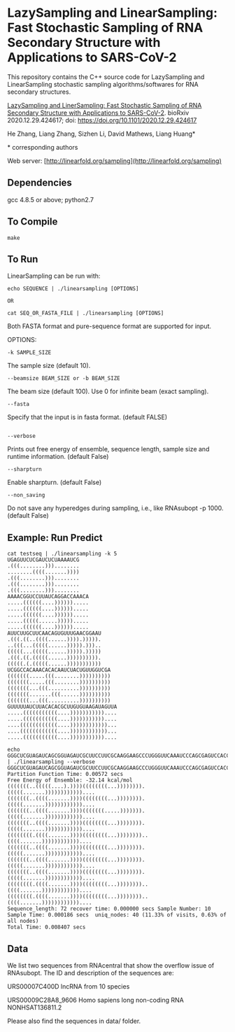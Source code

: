 # LazySampling and LinearSampling: Fast Stochastic Sampling of RNA Secondary Structure with Applications to SARS-CoV-2

This repository contains the C++ source code for LazySampling and LinearSampling stochastic sampling algorithms/softwares for RNA secondary structures.

[LazySampling and LinerSampling: Fast Stochastic Sampling of RNA Secondary Structure with Applications to SARS-CoV-2](https://www.biorxiv.org/content/10.1101/2020.12.29.424617v2). bioRxiv 2020.12.29.424617; doi: https://doi.org/10.1101/2020.12.29.424617

He Zhang, Liang Zhang, Sizhen Li, David Mathews, Liang Huang*

\* corresponding authors

Web server: [http://linearfold.org/sampling](http://linearfold.org/sampling)

## Dependencies
gcc 4.8.5 or above; 
python2.7

## To Compile
```
make
```

## To Run
LinearSampling can be run with:
```
echo SEQUENCE | ./linearsampling [OPTIONS]

OR

cat SEQ_OR_FASTA_FILE | ./linearsampling [OPTIONS]
```
Both FASTA format and pure-sequence format are supported for input.

OPTIONS:
```
-k SAMPLE_SIZE
```
The sample size (default 10).
```
--beamsize BEAM_SIZE or -b BEAM_SIZE
```
The beam size (default 100). Use 0 for infinite beam (exact sampling).
```
--fasta
```
Specify that the input is in fasta format. (default FALSE)
```

--verbose
```
Prints out free energy of ensemble, sequence length, sample size and runtime information. (default False)
```
--sharpturn
```
Enable sharpturn. (default False)
```
--non_saving
```
Do not save any hyperedges during sampling, i.e., like RNAsubopt -p 1000. (default False)

## Example: Run Predict
```
cat testseq | ./linearsampling -k 5
UGAGUUCUCGAUCUCUAAAAUCG
.(((........)))........
........((((.......))))
.(((........)))........
.(((........)))........
.(((........)))........
AAAACGGUCCUUAUCAGGACCAAACA
.....((((((....)))))).....
.....((((((....)))))).....
.....((((((....)))))).....
.....(((((......))))).....
.....((((((....)))))).....
AUUCUUGCUUCAACAGUGUUUGAACGGAAU
.(((.((..((((......)))).))))).
..(((...(((((......))))).)))..
(((((...(((((......))))).)))))
.(((.((.(((((......)))))))))).
(((((.(.(((((......)))))))))))
UCGGCCACAAACACACAAUCUACUGUUGGUCGA
(((((((.....(((........))))))))))
(((((((.....(((........))))))))))
(((((((...(((..........))))))))))
(((((((.......(((......))))))))))
(((((((...(((..........))))))))))
GUUUUUAUCUUACACACGCUUGUGUAAGAUAGUUA
.....(((((((((((....)))))))))))....
.....(((((((((((....)))))))))))....
....((((((((((((....))))))))))))...
....((((((((((((....))))))))))))...
.....(((((((((((....)))))))))))....

echo GGGCUCGUAGAUCAGCGGUAGAUCGCUUCCUUCGCAAGGAAGCCCUGGGUUCAAAUCCCAGCGAGUCCACCA | ./linearsampling --verbose
GGGCUCGUAGAUCAGCGGUAGAUCGCUUCCUUCGCAAGGAAGCCCUGGGUUCAAAUCCCAGCGAGUCCACCA
Partition Function Time: 0.00572 secs
Free Energy of Ensemble: -32.14 kcal/mol
(((((((..(((((....).))))((((((((...)))))))).(((((.......))))))))))))....
(((((((..((((.......))))((((((((...)))))))).(((((.......))))))))))))....
(((((((..((((.......))))(((((((.....))))))).(((((.......))))))))))))....
(((((((..((((.......))))((((((((...)))))))).(((((.......))))))))))))....
((((((((.((((.......))))((((((((...))))))))..((((.......))))))))))))....
(((((((..((((.......))))((((((((...)))))))).(((((.......))))))))))))....
(((((((..((((.......))))((((((((...)))))))).(((((.......))))))))))))....
(((((((..((((.......))))((((((((...)))))))).(((((.......))))))))))))....
((((((((.((((.......))))((((((((...))))))))..((((.......))))))))))))....
((((((((.((((.......))))((((((((...))))))))..((((.......))))))))))))....
Sequence_length: 72 recover time: 0.000000 secs Sample Number: 10 Sample Time: 0.000186 secs  uniq_nodes: 40 (11.33% of visits, 0.63% of all nodes)
Total Time: 0.008407 secs
```

## Data
We list two sequences from RNAcentral that show the overflow issue of RNAsubopt.
The ID and description of the sequences are:

URS00007C400D lncRNA from 10 species

URS00009C28A8_9606 Homo sapiens long non-coding RNA NONHSAT136811.2

Please also find the sequences in data/ folder.

